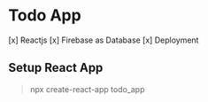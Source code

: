 # Todo App
[x] Reactjs
[x] Firebase as Database
[x] Deployment

## Setup React App
> npx create-react-app todo_app
